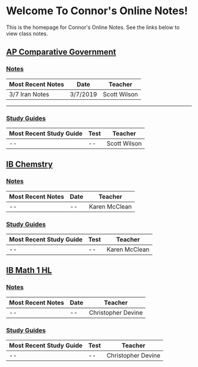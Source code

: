 # Welcome To Connor's Online Notes!
This is the homepage for  Connor's Online Notes. See the links below to view class notes.

## [AP Comparative Government](ap-comp-gov/index.html)
### [Notes](ap-comp-gov/index.html#notes)
| Most Recent Notes | Date | Teacher |
|--|--|--|
| 3/7 Iran Notes | 3/7/2019 | Scott Wilson |
---
### [Study Guides](ap-comp-gov/index.html#study-guides)
| Most Recent Study Guide | Test | Teacher |
|--|--|--|
| -- | -- | Scott Wilson |

## [IB Chemstry](ib-chemistry/index.html)
### [Notes](ib-chemistry/index.html#notes)
| Most Recent Notes | Date | Teacher |
|--|--|--|
| -- | -- | Karen McClean |

### [Study Guides](ib-chemistry/index.html#study-guides)
| Most Recent Study Guide | Test | Teacher |
|--|--|--|
| -- | -- | Karen McClean |

## [IB Math 1 HL](ib-math-hl-1/index.html)
### [Notes](ib-math-hl-1/index.html#notes)
| Most Recent Notes | Date | Teacher |
|--|--|--|
| -- | -- | Christopher Devine |

### [Study Guides](ib-math-hl-1/index.html#study-guides)
| Most Recent Study Guide | Test | Teacher |
|--|--|--|
| -- | -- | Christopher Devine |
<!--stackedit_data:
eyJoaXN0b3J5IjpbLTQyMTQ0MjIzM119
-->